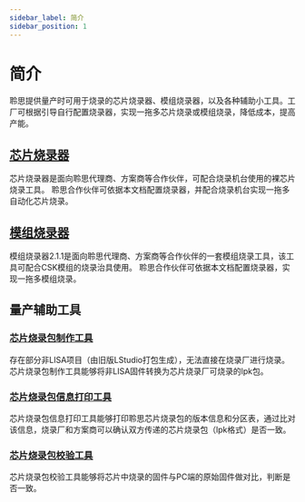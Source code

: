 ```yaml
---
sidebar_label: 简介
sidebar_position: 1
---
```


# 简介

聆思提供量产时可用于烧录的芯片烧录器、模组烧录器，以及各种辅助小工具。工厂可根据引导自行配置烧录器，实现一拖多芯片烧录或模组烧录，降低成本，提高产能。

## [芯片烧录器](/tools/mass_production/chipburner)

芯片烧录器是面向聆思代理商、方案商等合作伙伴，可配合烧录机台使用的裸芯片烧录工具。
聆思合作伙伴可依据本文档配置烧录器，并配合烧录机台实现一拖多自动化芯片烧录。


## [模组烧录器](/tools/mass_production/pcbaburner)
模组烧录器2.1.1是面向聆思代理商、方案商等合作伙伴的一套模组烧录工具，该工具可配合CSK模组的烧录治具使用。
聆思合作伙伴可依据本文档配置烧录器，实现一拖多模组烧录。

## 量产辅助工具

### [芯片烧录包制作工具](/tools/mass_production/WebTools/pack) 
存在部分非LISA项目（由旧版LStudio打包生成），无法直接在烧录厂进行烧录。芯片烧录包制作工具能够将非LISA固件转换为芯片烧录厂可烧录的lpk包。


### [芯片烧录包信息打印工具](/tools/mass_production/WebTools/print)  
芯片烧录包信息打印工具能够打印聆思芯片烧录包的版本信息和分区表，通过比对该信息，烧录厂和方案商可以确认双方传递的芯片烧录包（lpk格式）是否一致。


### [芯片烧录包校验工具](/tools/mass_production/WebTools/verify) 
芯片烧录包校验工具能够将芯片中烧录的固件与PC端的原始固件做对比，判断是否一致。


